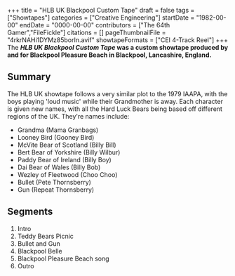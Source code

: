 +++
title = "HLB UK Blackpool Custom Tape"
draft = false
tags = ["Showtapes"]
categories = ["Creative Engineering"]
startDate = "1982-00-00"
endDate = "0000-00-00"
contributors = ["The 64th Gamer","FileFickle"]
citations = []
pageThumbnailFile = "4rkrNAHi1DYMz85borIn.avif"
showtapeFormats = ["CEI 4-Track Reel"]
+++
The ***HLB UK Blackpool Custom Tape* was a custom showtape produced by and for Blackpool Pleasure Beach in Blackpool, Lancashire, England.**

## Summary

The HLB UK showtape follows a very similar plot to the 1979 IAAPA, with the boys playing 'loud music' while their Grandmother is away. Each character is given new names, with all the Hard Luck Bears being based off different regions of the UK. They're names include:

- Grandma (Mama Granbags)
- Looney Bird (Gooney Bird)
- McVite Bear of Scotland (Billy Bill)
- Bert Bear of Yorkshire (Billy Wilbur)
- Paddy Bear of Ireland (Billy Boy)
- Dai Bear of Wales (Billy Bob)
- Wezley of Fleetwood (Choo Choo)
- Bullet (Pete Thornsberry)
- Gun (Repeat Thornsberry)

## Segments

1.  Intro
2.  Teddy Bears Picnic
3.  Bullet and Gun
4.  Blackpool Belle
5.  Blackpool Pleasure Beach song
6.  Outro
